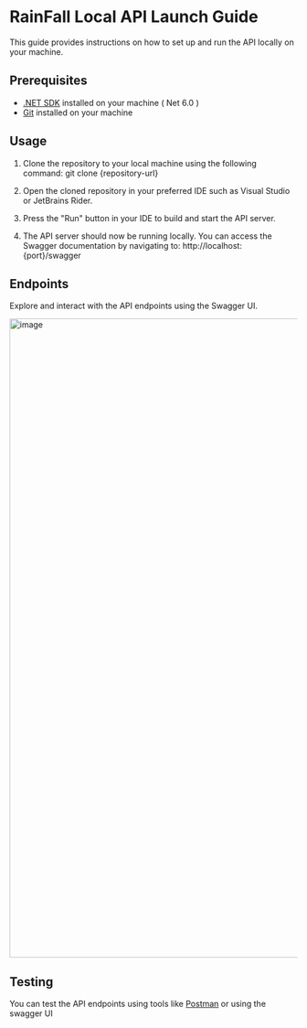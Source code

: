 # RainFall Local API Launch Guide

This guide provides instructions on how to set up and run the API locally on your machine.

## Prerequisites

- [.NET SDK](https://dotnet.microsoft.com/download) installed on your machine ( Net 6.0 )
- [Git](https://git-scm.com/) installed on your machine

## Usage

1. Clone the repository to your local machine using the following command:
git clone {repository-url}

2. Open the cloned repository in your preferred IDE such as Visual Studio or JetBrains Rider.

3. Press the "Run" button in your IDE to build and start the API server.

4. The API server should now be running locally. You can access the Swagger documentation by navigating to:
http://localhost:{port}/swagger

## Endpoints
Explore and interact with the API endpoints using the Swagger UI.

<img width="1118" alt="image" src="https://github.com/gregBaldoveIII/RainFall/assets/4327554/670c334d-0451-475d-8c54-583e72b6a187">

## Testing
You can test the API endpoints using tools like [Postman](https://www.postman.com/) or using the swagger UI
